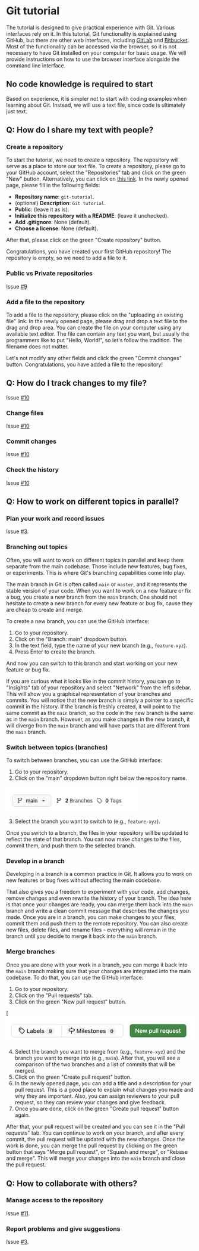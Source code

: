 # Git tutorial

The tutorial is designed to give practical experience with Git.
Various interfaces rely on it. 
In this tutorial, Git functionality is explained using GitHub, but there are other web interfaces, including [GitLab](https://about.gitlab.com/) and [Bitbucket](https://bitbucket.org/product/).
Most of the functionality can be accessed via the browser, so it is not necessary to have Git installed on your computer for basic usage.
We will provide instructions on how to use the browser interface alongside the command line interface.

## No code knowledge is required to start

Based on experience, it is simpler not to start with coding examples when learning about Git.
Instead, we will use a text file, since code is ultimately just text.


## Q: How do I share my text with people?

### Create a repository

To start the tutorial, we need to create a repository.
The repository will serve as a place to store our text file.
To create a repository, please go to your GitHub account, select the "Repositories" tab and click on the green "New" button.
Alternatively, you can click on [this link](https://github.com/new).
In the newly opened page, please fill in the following fields:
- **Repository name**: `git-tutorial`.
- (optional) **Description**: `Git tutorial`.
- **Public**: (leave it as is).
- **Initialize this repository with a README**: (leave it unchecked).
- **Add .gitignore**: None (default).
- **Choose a license**: None (default).

After that, please click on the green "Create repository" button.

Congratulations, you have created your first GitHub repository!
The repository is empty, so we need to add a file to it.

### Public vs Private repositories

Issue [#9](https://github.com/empa-scientific-it/how-to-git/issues/9)

### Add a file to the repository
To add a file to the repository, please click on the "uploading an existing file" link.
In the newly opened page, please drag and drop a text file to the drag and drop area.
You can create the file on your computer using any available text editor.
The file can contain any text you want, but usually the programmers like to put "Hello, World!", so let's follow the tradition.
The filename does not matter.

Let's not modify any other fields and click the green "Commit changes" button.
Congratulations, you have added a file to the repository!

## Q: How do I track changes to my file?

Issue [#10](https://github.com/empa-scientific-it/how-to-git/issues/10)

### Change files

Issue [#10](https://github.com/empa-scientific-it/how-to-git/issues/10)

### Commit changes

Issue [#10](https://github.com/empa-scientific-it/how-to-git/issues/10)

### Check the history

Issue [#10](https://github.com/empa-scientific-it/how-to-git/issues/10)

## Q: How to work on different topics in parallel?

### Plan your work and record issues

Issue [#3](https://github.com/empa-scientific-it/how-to-git/issues/3).

### Branching out topics

Often, you will want to work on different topics in parallel and keep them separate from the main codebase.
Those include new features, bug fixes, or experiments.
This is where Git's branching capabilities come into play.

The main branch in Git is often called `main` or `master`, and it represents the stable version of your code.
When you want to work on a new feature or fix a bug, you create a new branch from the `main` branch.
One should not hesitate to create a new branch for every new feature or bug fix, cause they are cheap to create and merge.

To create a new branch, you can use the GitHub interface:
1. Go to your repository.
2. Click on the "Branch: main" dropdown button.
3. In the text field, type the name of your new branch (e.g., `feature-xyz`).
4. Press Enter to create the branch.

And now you can switch to this branch and start working on your new feature or bug fix.

If you are curious what it looks like in the commit history, you can go to "Insights" tab of your repository and select "Network" from the left sidebar.
This will show you a graphical representation of your branches and commits.
You will notice that the new branch is simply a pointer to a specific commit in the history.
If the branch is freshly created, it will point to the same commit as the `main` branch, so the code in the new branch is the same as in the `main` branch.
However, as you make changes in the new branch, it will diverge from the `main` branch and will have parts that are different from the `main` branch.

### Switch between topics (branches)

To switch between branches, you can use the GitHub interface:
1. Go to your repository.
2. Click on the "main" dropdown button right below the repository name.

![Branch dropdown example](images/branch-dropdown.png)

3. Select the branch you want to switch to (e.g., `feature-xyz`).

Once you switch to a branch, the files in your repository will be updated to reflect the state of that branch.
You can now make changes to the files, commit them, and push them to the selected branch.

### Develop in a branch

Developing in a branch is a common practice in Git.
It allows you to work on new features or bug fixes without affecting the main codebase.

That also gives you a freedom to experiment with your code, add changes, remove changes and even rewrite the history of your branch.
The idea here is that once your changes are ready, you can merge them back into the `main` branch and write a clean commit message that describes the changes you made.
Once you are in a branch, you can make changes to your files, commit them and push them to the remote repository.
You can also create new files, delete files, and rename files - everything will remain in the branch until you decide to merge it back into the `main` branch.


### Merge branches

Once you are done with your work in a branch, you can merge it back into the `main` branch making sure that your changes are integrated into the main codebase.
To do that, you can use the GitHub interface:
1. Go to your repository.
2. Click on the "Pull requests" tab.
3. Click on the green "New pull request" button.

[![New pull request button example](images/new-pull-request.png)

4. Select the branch you want to merge from (e.g., `feature-xyz`) and the branch you want to merge into (e.g., `main`).
   After that, you will see a comparison of the two branches and a list of commits that will be merged.
5. Click on the green "Create pull request" button.
6. In the newly opened page, you can add a title and a description for your pull request.
   This is a good place to explain what changes you made and why they are important.
   Also, you can assign reviewers to your pull request, so they can review your changes and give feedback.
7. Once you are done, click on the green "Create pull request" button again.

After that, your pull request will be created and you can see it in the "Pull requests" tab.
You can continue to work on your branch, and after every commit, the pull request will be updated with the new changes.
Once the work is done, you can merge the pull request by clicking on the green button that says "Merge pull request", or "Squash and merge", or "Rebase and merge".
This will merge your changes into the `main` branch and close the pull request.


## Q: How to collaborate with others?

### Manage access to the repository

Issue [#11](https://github.com/empa-scientific-it/how-to-git/issues/11).


### Report problems and give suggestions

Issue [#3](https://github.com/empa-scientific-it/how-to-git/issues/3).

